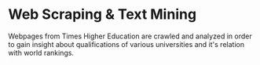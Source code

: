 # Web Scraping & Text Mining

Webpages from Times Higher Education are crawled and analyzed in order to gain insight about qualifications of various universities and it's relation with world rankings.
